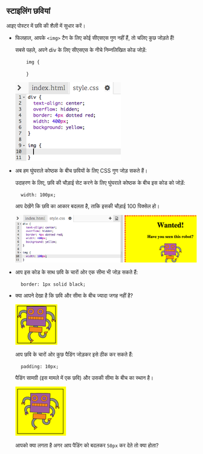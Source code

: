 ## स्टाइलिंग छवियां

आइए पोस्टर में छवि की शैली में सुधार करें।

+ फिलहाल, आपके `<img>` टैग के लिए कोई सीएसएस गुण नहीं हैं, तो चलिए कुछ जोड़ते हैं!
    
    सबसे पहले, अपने div के लिए सीएसएस के नीचे निम्नलिखित कोड जोड़ें:
    ```
        img {
        
        }
    ```    
    
    ![स्क्रीनशॉट](images/wanted-img-css.png)

+ अब हम घुंघराले कोष्ठक के बीच छवियों के लिए CSS गुण जोड़ सकते हैं।
    
    उदाहरण के लिए, छवि की चौड़ाई सेट करने के लिए घुंघराले कोष्ठक के बीच इस कोड को जोड़ें:
    
        width: 100px;
        
    
    आप देखेंगे कि छवि का आकार बदलता है, ताकि इसकी चौड़ाई 100 पिक्सेल हो।
    
    ![स्क्रीनशॉट](images/wanted-img-width.png)

+ आप इस कोड के साथ छवि के चारों ओर एक सीमा भी जोड़ सकते हैं:
    
        border: 1px solid black;
        

+ क्या आपने देखा है कि छवि और सीमा के बीच ज्यादा जगह नहीं है?
    
    ![स्क्रीनशॉट](images/wanted-img-border.png)
    
    आप छवि के चारों ओर कुछ पैडिंग जोड़कर इसे ठीक कर सकते हैं:
    
        padding: 10px;
        
    
    पैडिंग सामग्री (इस मामले में एक छवि) और उसकी सीमा के बीच का स्थान है।
    
    ![स्क्रीनशॉट](images/wanted-img-padding.png)
    
    आपको क्या लगता है अगर आप पैडिंग को बदलकर `50px` कर देते तो क्या होता?